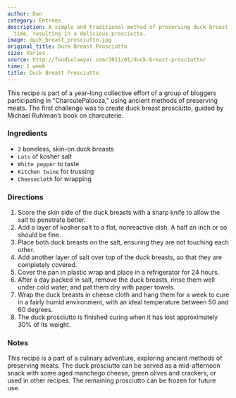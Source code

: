 ```yaml
---
author: Dan
category: Entrees
description: A simple and traditional method of preserving duck breast with salt and
  time, resulting in a delicious prosciutto.
image: duck_breast_prosciutto.jpg
original_title: Duck Breast Prosciutto
size: Varies
source: http://foodielawyer.com/2011/01/duck-breast-prosciutto/
time: 1 week
title: Duck Breast Prosciutto
---
```

This recipe is part of a year-long collective effort of a group of bloggers participating in "CharcutePalooza," using ancient methods of preserving meats. The first challenge was to create duck breast prosciutto, guided by Michael Ruhlman’s book on charcuterie.

### Ingredients

* `2` boneless, skin-on duck breasts
* `Lots` of kosher salt
* `White pepper` to taste
* `Kitchen twine` for trussing
* `Cheesecloth` for wrapping

### Directions

1. Score the skin side of the duck breasts with a sharp knife to allow the salt to penetrate better.
2. Add a layer of kosher salt to a flat, nonreactive dish. A half an inch or so should be fine.
3. Place both duck breasts on the salt, ensuring they are not touching each other.
4. Add another layer of salt over top of the duck breasts, so that they are completely covered.
5. Cover the pan in plastic wrap and place in a refrigerator for 24 hours.
6. After a day packed in salt, remove the duck breasts, rinse them well under cold water, and pat them dry with paper towels.
7. Wrap the duck breasts in cheese cloth and hang them for a week to cure in a fairly humid environment, with an ideal temperature between 50 and 60 degrees.
8. The duck prosciutto is finished curing when it has lost approximately 30% of its weight.

### Notes

This recipe is a part of a culinary adventure, exploring ancient methods of preserving meats. The duck prosciutto can be served as a mid-afternoon snack with some aged manchego cheese, green olives and crackers, or used in other recipes. The remaining prosciutto can be frozen for future use.